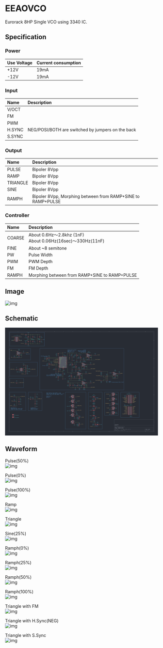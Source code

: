 # EEAOVCO
Eurorack 8HP Single VCO using 3340 IC.

## Specification

### Power

|Use Voltage|Current consumption|
|:--|:--|
|+12V|19mA|
|-12V|19mA|

### Input

|Name|Description|
|:--|:--|
|V/OCT||
|FM||
|PWM||
|H.SYNC|NEG/POSI/BOTH are switched by jumpers on the back|
|S.SYNC||


### Output

|Name|Description|
|:--|:--|
|PULSE|Bipoler 8Vpp|
|RAMP|Bipoler 8Vpp|
|TRIANGLE|Bipoler 8Vpp|
|SINE|Bipoler 8Vpp|
|RAMPH|Bipoler 8Vpp, Morphing between from RAMP+SINE to RAMP+PULSE|


### Controller

|Name|Description|
|:--|:--|
|COARSE|About 0.6Hz～2.8khz (1nF)</br>About 0.06Hz(16sec)～330Hz(11nF)|
|FINE|About ~8 semitone|
|PW|Pulse Width|
|PWM|PWM Depth|
|FM|FM Depth|
|RAMPH|Morphing between from RAMP+SINE to RAMP+PULSE|

## Image
![img]()

## Schematic

![img](_data/eeao_vco_rev1.0.0.png)

## Waveform

Pulse(50%)  
![img](_data/eeaovco_pulse_1.png)  

Pulse(0%)  
![img](_data/eeaovco_pulse_2.png)  

Pulse(100%)  
![img](_data/eeaovco_pulse_3.png)  

Ramp  
![img](_data/eeaovco_upramp.png)  

Triangle  
![img](_data/eeaovco_triangle.png)  

Sine(25%)  
![img](_data/eeaovco_sine.png)  

Ramph(0%)  
![img](_data/eeaovco_ramph_1.png)  

Ramph(25%)  
![img](_data/eeaovco_ramph_2.png)  

Ramph(50%)  
![img](_data/eeaovco_ramph_3.png)  

Ramph(100%)  
![img](_data/eeaovco_ramph_4.png)  

Triangle with FM  
![img](_data/eeaovco_triangle_fm.png)  

Triangle with H.Sync(NEG)  
![img](_data/eeaovco_triangle_hsync.png)  

Triangle with S.Sync  
![img](_data/eeaovco_triangle_ssync.png)  
